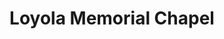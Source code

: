 ---
title: "Loyola Memorial Chapel"
url: /quezon-city/loyola-memorial-chapel/
shop: funeral directors
---